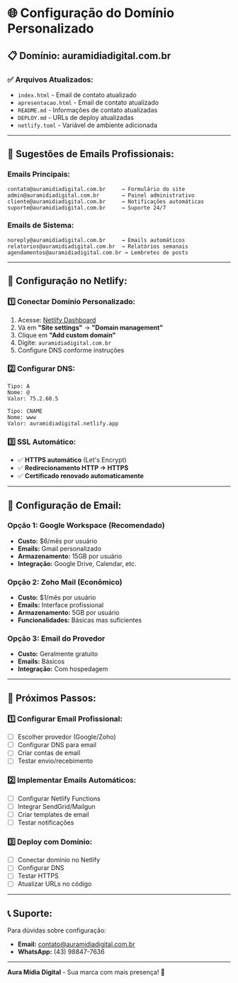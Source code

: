 # 🌐 Configuração do Domínio Personalizado

## 📋 Domínio: auramidiadigital.com.br

### ✅ **Arquivos Atualizados:**
- `index.html` - Email de contato atualizado
- `apresentacao.html` - Email de contato atualizado  
- `README.md` - Informações de contato atualizadas
- `DEPLOY.md` - URLs de deploy atualizadas
- `netlify.toml` - Variável de ambiente adicionada

---

## 📧 **Sugestões de Emails Profissionais:**

### **Emails Principais:**
```
contato@auramidiadigital.com.br     → Formulário do site
admin@auramidiadigital.com.br       → Painel administrativo
cliente@auramidiadigital.com.br     → Notificações automáticas
suporte@auramidiadigital.com.br     → Suporte 24/7
```

### **Emails de Sistema:**
```
noreply@auramidiadigital.com.br     → Emails automáticos
relatorios@auramidiadigital.com.br  → Relatórios semanais
agendamentos@auramidiadigital.com.br → Lembretes de posts
```

---

## 🚀 **Configuração no Netlify:**

### **1️⃣ Conectar Domínio Personalizado:**
1. Acesse: [Netlify Dashboard](https://app.netlify.com)
2. Vá em **"Site settings"** → **"Domain management"**
3. Clique em **"Add custom domain"**
4. Digite: `auramidiadigital.com.br`
5. Configure DNS conforme instruções

### **2️⃣ Configurar DNS:**
```
Tipo: A
Nome: @
Valor: 75.2.60.5

Tipo: CNAME  
Nome: www
Valor: auramidiadigital.netlify.app
```

### **3️⃣ SSL Automático:**
- ✅ **HTTPS automático** (Let's Encrypt)
- ✅ **Redirecionamento HTTP → HTTPS**
- ✅ **Certificado renovado automaticamente**

---

## 📧 **Configuração de Email:**

### **Opção 1: Google Workspace (Recomendado)**
- **Custo:** $6/mês por usuário
- **Emails:** Gmail personalizado
- **Armazenamento:** 15GB por usuário
- **Integração:** Google Drive, Calendar, etc.

### **Opção 2: Zoho Mail (Econômico)**
- **Custo:** $1/mês por usuário  
- **Emails:** Interface profissional
- **Armazenamento:** 5GB por usuário
- **Funcionalidades:** Básicas mas suficientes

### **Opção 3: Email do Provedor**
- **Custo:** Geralmente gratuito
- **Emails:** Básicos
- **Integração:** Com hospedagem

---

## 🔧 **Próximos Passos:**

### **1️⃣ Configurar Email Profissional:**
- [ ] Escolher provedor (Google/Zoho)
- [ ] Configurar DNS para email
- [ ] Criar contas de email
- [ ] Testar envio/recebimento

### **2️⃣ Implementar Emails Automáticos:**
- [ ] Configurar Netlify Functions
- [ ] Integrar SendGrid/Mailgun
- [ ] Criar templates de email
- [ ] Testar notificações

### **3️⃣ Deploy com Domínio:**
- [ ] Conectar domínio no Netlify
- [ ] Configurar DNS
- [ ] Testar HTTPS
- [ ] Atualizar URLs no código

---

## 📞 **Suporte:**

Para dúvidas sobre configuração:
- **Email:** contato@auramidiadigital.com.br
- **WhatsApp:** (43) 98847-7636

---

**Aura Mídia Digital** - Sua marca com mais presença! 🚀
